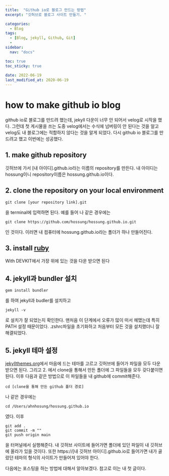 ```yaml
---
title:  "Github io로 블로그 만드는 방법"
excerpt: "깃허브로 블로그 사이트 만들기. "

categories:
  - Blog
tags:
  - [Blog, jekyll, Github, Git]
  -
sidebar:
  nav: "docs"

toc: true
toc_sticky: true
 
date: 2022-06-19
last_modified_at: 2020-06-19
---
```


# how to make github io blog
github io로 블로그를 만드려 했는데, jekyll 다운이 너무 안 되어서 velog로 시작을 했다. 그런데 첫 게시물을 쓰는 도중 velog에서는 수식에 넘버링이 안 된다는 것을 알고 velog도 내 블로그에는 적합하지 않다는 것을 알게 되었다. 다시 github io 블로그를 만드려고 했고 이번에는 성공했다. 

## 1. make github repository
깃허브에 가서 [내 아이디].github.io라는 이름의 repository를 만든다. 내 아이디는 hossung이니 repository이름은 hossung.github.io이다.

## 2. clone the repository on your local environment
~~~
git clone [your repository link].git
~~~
을 terminal에 입력하면 된다. 예를 들어 나 같은 경우에는
~~~
git clone https://github.com/hossung/hossung.github.io.git
~~~
인 것이다. 이러면 내 컴퓨터에 hossung.github.io라는 폴더가 하나 만들어진다.

## 3. install [ruby](https://rubyinstaller.org/downloads/)
With DEVKIT에서 가장 위에 있는 것을 다운 받으면 된다

## 4. jekyll과 bundler 설치
~~~
gem install bundler
~~~
를 하여 jekyll과 budler를 설치하고
~~~
jekyll -v
~~~
로 설치가 잘 되었는지 확인한다. 맨처음 이 단계에서 오류가 많이 떠서 헤맸는데 특히 PATH 설정 때문이었다. .zshrc파일을 초기화하고 처음부터 모든 것을 설치했더니 잘 해결되었다.

## 5. jekyll 테마 설정

[jekyllthemes.org](http://jekyllthemes.org)에서 마음에 드는 테마를 고르고 깃허브에 들어가 파일을 모두 다운받으면 된다. 그리고 2. 에서 clone을 통해서 만든 폴더에 그 파일들을 모두 갖다붙이면 된다. 이후 다음과 같은 방법으로 이 파일들을 내 github에 commit해준다.
~~~
cd [clone을 통해 만든 github 폴더 경로]
~~~
나 같은 경우에는 
~~~
cd /Users/ahnhosung/hossung.github.io
~~~
였다. 이후 
~~~
git add .
git commit -m ""
git push origin main
~~~
을 터머널에서 실행해준다. 내 깃허브 사이트에 들어가면 폴더에 있던 파일이 내 깃허브에 올라가 있을 것이다. 또한 https://[내 깃허브 아이디].github.io로 들어가면 내가 골랐던 테마의 형식의 사이트가 만들어져 있어야 한다.

다음에는 포스팅을 하는 방법에 대해서 알아보겠다. 참고로 이는 내 첫 글이다.
